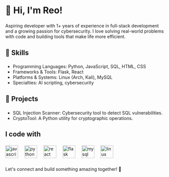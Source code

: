 <h1 align="left">👋 Hi, I'm Reo!</h1>

###

<p align="left">
  Aspiring developer with 1+ years of experience in full-stack development and a growing passion for cybersecurity. I love solving real-world problems with code and building tools that make life more efficient.
</p>

###

<h2 align="left">🌟 Skills</h2>

###

<ul align="left">
  <li>Programming Languages: Python, JavaScript, SQL, HTML, CSS</li>
  <li>Frameworks & Tools: Flask, React</li>
  <li>Platforms & Systems: Linux (Arch, Kali), MySQL</li>
  <li>Specialties: AI scripting, cybersecurity</li>
</ul>

###

<h2 align="left">🚀 Projects</h2>

###

<ul align="left">
  <li>SQL Injection Scanner: Cybersecurity tool to detect SQL vulnerabilities.</li>
  <li>CryptoTool: A Python utility for cryptographic operations.</li>
</ul>

###

<h2 align="left">I code with</h2>

###

<div align="left">
  <img src="https://cdn.jsdelivr.net/gh/devicons/devicon/icons/javascript/javascript-original.svg" height="40" alt="javascript logo" />
  <img width="12" />
  <img src="https://cdn.jsdelivr.net/gh/devicons/devicon/icons/python/python-original.svg" height="40" alt="python logo" />
  <img width="12" />
  <img src="https://cdn.jsdelivr.net/gh/devicons/devicon/icons/react/react-original.svg" height="40" alt="react logo" />
  <img width="12" />
  <img src="https://cdn.jsdelivr.net/gh/devicons/devicon/icons/flask/flask-original.svg" height="40" alt="flask logo" />
  <img width="12" />
  <img src="https://cdn.jsdelivr.net/gh/devicons/devicon/icons/mysql/mysql-original.svg" height="40" alt="mysql logo" />
  <img width="12" />
  <img src="https://cdn.jsdelivr.net/gh/devicons/devicon/icons/linux/linux-original.svg" height="40" alt="linux logo" />
</div>

###

<p align="left">
Let's connect and build something amazing together! 🚀
</p>
